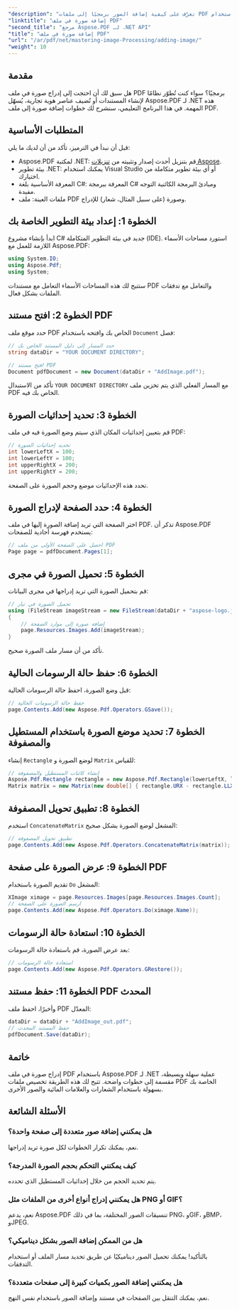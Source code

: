 ```yaml
---
"description": "تعرّف على كيفية إضافة الصور برمجيًا إلى ملفات PDF باستخدام Aspose.PDF لـ .NET. يغطي هذا البرنامج التعليمي الشامل كل خطوة، بدءًا من إعداد بيئتك ووصولًا إلى عرض الصور على صفحات محددة."
"linktitle": "إضافة صورة في ملف PDF"
"second_title": "مرجع Aspose.PDF لـ .NET API"
"title": "إضافة صورة في ملف PDF"
"url": "/ar/pdf/net/mastering-image-Processing/adding-image/"
"weight": 10
---
```


## مقدمة

هل سبق لك أن احتجت إلى إدراج صورة في ملف PDF برمجيًا؟ سواء كنت تُطوّر نظامًا لإنشاء المستندات أو تُضيف عناصر هوية تجارية، يُسهّل Aspose.PDF لـ .NET هذه المهمة. في هذا البرنامج التعليمي، سنشرح لك خطوات إضافة صورة إلى ملف PDF.

## المتطلبات الأساسية

قبل أن نبدأ في الترميز، تأكد من أن لديك ما يلي:

- Aspose.PDF لمكتبة .NET: قم بتنزيل أحدث إصدار وتثبيته من [تنزيلات Aspose](https://releases.aspose.com/pdf/net/).
- بيئة تطوير .NET: يمكنك استخدام Visual Studio أو أي بيئة تطوير متكاملة من اختيارك.
- المعرفة الأساسية بلغة C#: المعرفة ببرمجة C# ومبادئ البرمجة الكائنية التوجه مفيدة.
- ملفات العينة: ملف PDF وصورة (على سبيل المثال، شعار) للإدراج.

## الخطوة 1: إعداد بيئة التطوير الخاصة بك

ابدأ بإنشاء مشروع C# جديد في بيئة التطوير المتكاملة (IDE). استورد مساحات الأسماء اللازمة للعمل مع Aspose.PDF:

```csharp
using System.IO;
using Aspose.Pdf;
using System;
```

ستتيح لك هذه المساحات الأسماء التعامل مع مستندات PDF والتعامل مع تدفقات الملفات بشكل فعال.

## الخطوة 2: افتح مستند PDF

حدد موقع ملف PDF الخاص بك وافتحه باستخدام `Document` فصل:

```csharp
// حدد المسار إلى دليل المستند الخاص بك
string dataDir = "YOUR DOCUMENT DIRECTORY";

// افتح مستند PDF
Document pdfDocument = new Document(dataDir + "AddImage.pdf");
```

تأكد من الاستبدال `YOUR DOCUMENT DIRECTORY` مع المسار الفعلي الذي يتم تخزين ملف PDF الخاص بك فيه.

## الخطوة 3: تحديد إحداثيات الصورة

قم بتعيين إحداثيات المكان الذي سيتم وضع الصورة فيه في ملف PDF:

```csharp
// تحديد إحداثيات الصورة
int lowerLeftX = 100;
int lowerLeftY = 100;
int upperRightX = 200;
int upperRightY = 200;
```

تحدد هذه الإحداثيات موضع وحجم الصورة على الصفحة.

## الخطوة 4: حدد الصفحة لإدراج الصورة

اختر الصفحة التي تريد إضافة الصورة إليها في ملف PDF. تذكر أن Aspose.PDF يستخدم فهرسة أحادية للصفحات:

```csharp
// احصل على الصفحة الأولى من ملف PDF
Page page = pdfDocument.Pages[1];
```

## الخطوة 5: تحميل الصورة في مجرى

قم بتحميل الصورة التي تريد إدراجها في مجرى البيانات:

```csharp
// تحميل الصورة في تيار
using (FileStream imageStream = new FileStream(dataDir + "aspose-logo.jpg", FileMode.Open))
{
    // إضافة صورة إلى موارد الصفحة
    page.Resources.Images.Add(imageStream);
}
```

تأكد من أن مسار ملف الصورة صحيح.

## الخطوة 6: حفظ حالة الرسومات الحالية

قبل وضع الصورة، احفظ حالة الرسومات الحالية:

```csharp
// حفظ حالة الرسومات الحالية
page.Contents.Add(new Aspose.Pdf.Operators.GSave());
```

## الخطوة 7: تحديد موضع الصورة باستخدام المستطيل والمصفوفة

إنشاء `Rectangle` لوضع الصورة و `Matrix` للقياس:

```csharp
// إنشاء كائنات المستطيل والمصفوفة
Aspose.Pdf.Rectangle rectangle = new Aspose.Pdf.Rectangle(lowerLeftX, lowerLeftY, upperRightX, upperRightY);
Matrix matrix = new Matrix(new double[] { rectangle.URX - rectangle.LLX, 0, 0, rectangle.URY - rectangle.LLY, rectangle.LLX, rectangle.LLY });
```

## الخطوة 8: تطبيق تحويل المصفوفة

استخدم `ConcatenateMatrix` المشغل لوضع الصورة بشكل صحيح:

```csharp
// تطبيق تحويل المصفوفة
page.Contents.Add(new Aspose.Pdf.Operators.ConcatenateMatrix(matrix));
```

## الخطوة 9: عرض الصورة على صفحة PDF

تقديم الصورة باستخدام `Do` المشغل:

```csharp
XImage ximage = page.Resources.Images[page.Resources.Images.Count];
// ارسم الصورة على الصفحة
page.Contents.Add(new Aspose.Pdf.Operators.Do(ximage.Name));
```

## الخطوة 10: استعادة حالة الرسومات

بعد عرض الصورة، قم باستعادة حالة الرسومات:

```csharp
// استعادة حالة الرسومات
page.Contents.Add(new Aspose.Pdf.Operators.GRestore());
```

## الخطوة 11: حفظ مستند PDF المحدث

وأخيرًا، احفظ ملف PDF المعدّل:

```csharp
dataDir = dataDir + "AddImage_out.pdf";
// حفظ المستند المحدث
pdfDocument.Save(dataDir);
```

## خاتمة

إدراج صورة في ملف PDF باستخدام Aspose.PDF لـ .NET عملية سهلة وبسيطة، مقسمة إلى خطوات واضحة. تتيح لك هذه الطريقة تخصيص ملفات PDF الخاصة بك بسهولة باستخدام الشعارات والعلامات المائية والصور الأخرى.

## الأسئلة الشائعة

### هل يمكنني إضافة صور متعددة إلى صفحة واحدة؟
نعم، يمكنك تكرار الخطوات لكل صورة تريد إدراجها.

### كيف يمكنني التحكم بحجم الصورة المدرجة؟
يتم تحديد الحجم من خلال إحداثيات المستطيل الذي تحدده.

### هل يمكنني إدراج أنواع أخرى من الملفات مثل PNG أو GIF؟
نعم، يدعم Aspose.PDF تنسيقات الصور المختلفة، بما في ذلك PNG، وGIF، وBMP، وJPEG.

### هل من الممكن إضافة الصور بشكل ديناميكي؟
بالتأكيد! يمكنك تحميل الصور ديناميكيًا عن طريق تحديد مسار الملف أو استخدام التدفقات.

### هل يمكنني إضافة الصور بكميات كبيرة إلى صفحات متعددة؟
نعم، يمكنك التنقل بين الصفحات في مستند وإضافة الصور باستخدام نفس النهج.